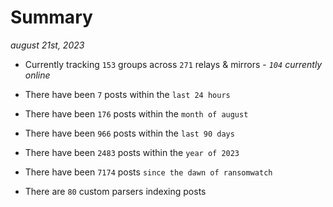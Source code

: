 
# Summary
_august 21st, 2023_

- Currently tracking `153` groups across `271` relays & mirrors - _`104` currently online_

- There have been `7` posts within the `last 24 hours`

- There have been `176` posts within the `month of august`

- There have been `966` posts within the `last 90 days`

- There have been `2483` posts within the `year of 2023`

- There have been `7174` posts `since the dawn of ransomwatch`

- There are `80` custom parsers indexing posts
